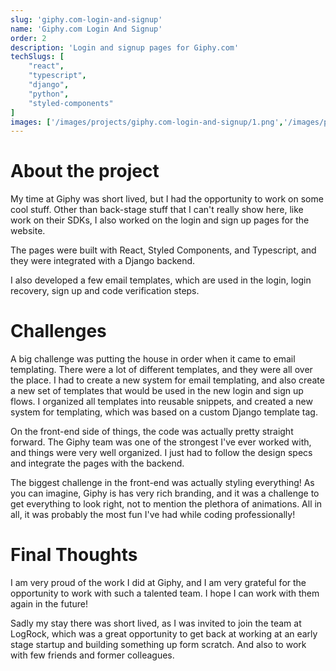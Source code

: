 ```yaml
---
slug: 'giphy.com-login-and-signup'
name: 'Giphy.com Login And Signup'
order: 2
description: 'Login and signup pages for Giphy.com'
techSlugs: [
    "react",
    "typescript",
    "django",
    "python",
    "styled-components"
]
images: ['/images/projects/giphy.com-login-and-signup/1.png','/images/projects/giphy.com-login-and-signup/2.png','/images/projects/giphy.com-login-and-signup/4.png','/images/projects/giphy.com-login-and-signup/5.png']
---
```


# About the project

My time at Giphy was short lived, but I had the opportunity to work on some cool stuff. Other than back-stage stuff that I can't really show here, like work on their SDKs, I also worked on the login and sign up pages for the website.

The pages were built with React, Styled Components, and Typescript, and they were integrated with a Django backend.

I also developed a few email templates, which are used in the login, login recovery, sign up and code verification steps.

# Challenges

A big challenge was putting the house in order when it came to email templating. There were a lot of different templates, and they were all over the place. I had to create a new system for email templating, and also create a new set of templates that would be used in the new login and sign up flows. I organized all templates into reusable snippets, and created a new system for templating, which was based on a custom Django template tag.

On the front-end side of things, the code was actually pretty straight forward. The Giphy team was one of the strongest I've ever worked with, and things were very well organized. I just had to follow the design specs and integrate the pages with the backend.

The biggest challenge in the front-end was actually styling everything! As you can imagine, Giphy is has very rich branding, and it was a challenge to get everything to look right, not to mention the plethora of animations. All in all, it was probably the most fun I've had while coding professionally!

# Final Thoughts

I am very proud of the work I did at Giphy, and I am very grateful for the opportunity to work with such a talented team. I hope I can work with them again in the future!

Sadly my stay there was short lived, as I was invited to join the team at LogRock, which was a great opportunity to get back at working at an early stage startup and building something up form scratch. And also to work with few friends and former colleagues.